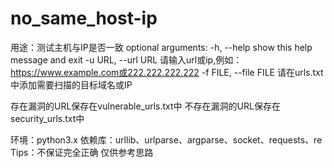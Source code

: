 # no_same_host-ip
用途：测试主机与IP是否一致
optional arguments:
  -h, --help            show this help message and exit
  -u URL, --url URL     请输入url或ip,例如：https://www.example.com或222.222.222.222
  -f FILE, --file FILE  请在urls.txt中添加需要扫描的目标域名或IP

存在漏洞的URL保存在vulnerable_urls.txt中
不存在漏洞的URL保存在security_urls.txt中

环境：python3.x
依赖库：urllib、urlparse、argparse、socket、requests、re
Tips：不保证完全正确 仅供参考思路
